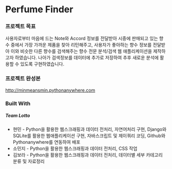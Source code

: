 # Perfume Finder

### 프로젝트 목표
사용자로부터 마음에 드는 Note와 Accord 정보를 전달받아 시중에 판매되고 있는 향수 중에서 가장 가까운 제품을 찾아 리턴해주고,
사용자가 좋아하는 향수 정보를 전달받아 이와 비슷한 다른 향수를 검색해주는 향수 전문 분석/검색 웹 애플리케이션을 제작하고자 하였습니다.
나아가 검색정보를 데이터에 추가로 저장하여 추후 새로운 분석에 활용할 수 있도록 구현하였습니다.

### 프로젝트 완성본
http://minmeansmin.pythonanywhere.com

### Built With
##### Team Lotto
* 현민 - Python을 활용한 웹스크래핑과 데이터 전처리, 자연어처리 구현, Django와 SQLite를 활용한 웹애플리케이션 구현, 자바스크립트 및 제이쿼리 코딩, Github와 Pythonanywhere를 연동하여 배포
* 소민지 - Python을 활용한 웹스크래핑과 데이터 전처리, CSS 작업
* 김보라 - Python을 활용한 웹스크래핑과 데이터 전처리, 데이터별 세부 카테고리 분류 및 자료정리
